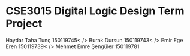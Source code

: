 # CSE3015 Digital Logic Design Term Project
Haydar Taha Tunç 150119745< />
Burak Dursun 150119743< />
Emir Ege Eren 150119739< />
Mehmet Emre Şengüler 150119781
